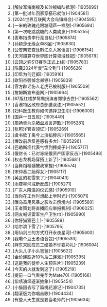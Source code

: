 
1. [解放军海南舰及长沙舰编队抵港]-[1905699]
1. [第一批过年回家穿搭已就位]-[1904581]
1. [2024世界互联网大会乌镇峰会]-[1904595]
1. [一米的玫瑰花跟糖葫芦一样甜]-[1905694]
1. [第一次吃跳跳糖的人类幼崽]-[1905255]
1. [麦琳指责李行亮自私]-[1905874]
1. [孙颖莎无缘女单8强]-[1905830]
1. [公安网安查处黔江杀人案谣言]-[1906154]
1. [天河超算夺世界图计算领域桂冠]-[1905678]
1. [云顶之弈S13赛季正式上线]-[1905783]
1. [陈震2024年度“车全到”]-[1905626]
1. [印尼为何迁都]-[1905916]
1. [欧阳奋强悼念郑铮]-[1905839]
1. [官方辟谣伤人老虎已被制服]-[1905509]
1. [詹姆斯宣布退网]-[1905664]
1. [87版红楼梦鸳鸯扮演者郑铮去世]-[1905562]
1. [香港特区政府总部遭泼漆]-[1905552]
1. [妇科医生教你如何选择卫生巾]-[1906000]
1. [国乒一日五败]-[1905449]
1. [周扬青为杀猪盘发言道歉]-[1905281]
1. [张照洋官宣领证]-[1905269]
1. [虞书欣丁禹兮上演掐脖杀]-[1905565]
1. [爆改前后反差感有多大]-[1905296]
1. [巴勒斯坦代表气愤到捶桌子]-[1905717]
1. [俄财长：已对冻结俄资产国家反击]-[1905498]
1. [权志龙机场穿搭上新了]-[1905681]
1. [当舞蹈精髓被我掌握]-[1905574]
1. [宋仲基二胎得女]-[1905117]
1. [英区的初雪来了]-[1904043]
1. [永夜星河戒断反应]-[1905271]
1. [广东人降温的仪式感]-[1905910]
1. [当你在工作时想起上学时光]-[1905071]
1. [曝乌首用风暴之影攻击俄境内]-[1905580]
1. [王者策划将直播回应举报机制]-[1906025]
1. [网友喊话雷军生产卫生巾]-[1905990]
1. [你好猫猫巴士]-[1905589]
1. [哈尔滨下雪了]-[1905795]
1. [用仙剑三的方式打开永夜星河]-[1905600]
1. [我嘞个豆王者语音包]-[1905530]
1. [胖东来回应员工结婚不许要彩礼]-[1906004]
1. [大头儿子小头爸爸]-[1905622]
1. [金价连跌近10%后二连涨]-[1905395]
1. [这是我的徒步人生预告片]-[1905239]
1. [今天的火就发到这了]-[1905219]
1. [提前一口气看完华为Mate70]-[1905166]
1. [紫啧演绎逐渐抽象]-[1905454]
1. [小猫回去写了篇桃花源记]-[1904735]
1. [翻滚版为你唱首歌]-[1904434]
1. [有些人天生就是要当老师的]-[1905634]